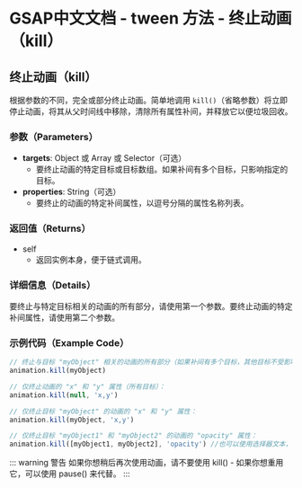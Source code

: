 # GSAP中文文档 - tween 方法 - 终止动画（kill）

## 终止动画（kill）

根据参数的不同，完全或部分终止动画。简单地调用 `kill()`（省略参数）将立即停止动画，将其从父时间线中移除，清除所有属性补间，并释放它以便垃圾回收。

### 参数（Parameters）

- **targets**: Object 或 Array 或 Selector（可选）
  - 要终止动画的特定目标或目标数组。如果补间有多个目标，只影响指定的目标。
- **properties**: String（可选）
  - 要终止的动画的特定补间属性，以逗号分隔的属性名称列表。

### 返回值（Returns）

- self
  - 返回实例本身，便于链式调用。

### 详细信息（Details）

要终止与特定目标相关的动画的所有部分，请使用第一个参数。要终止动画的特定补间属性，请使用第二个参数。

### 示例代码（Example Code）

```javascript
// 终止与目标 "myObject" 相关的动画的所有部分（如果补间有多个目标，其他目标不受影响）：
animation.kill(myObject)

// 仅终止动画的 "x" 和 "y" 属性（所有目标）：
animation.kill(null, 'x,y')

// 仅终止目标 "myObject" 的动画的 "x" 和 "y" 属性：
animation.kill(myObject, 'x,y')

// 仅终止目标 "myObject1" 和 "myObject2" 的动画的 "opacity" 属性：
animation.kill([myObject1, myObject2], 'opacity') //也可以使用选择器文本，如 ".class1, .class2"
```

::: warning 警告
如果你想稍后再次使用动画，请不要使用 kill() - 如果你想重用它，可以使用 pause() 来代替。
:::
